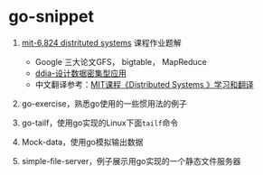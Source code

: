 # go-snippet

1. [mit-6,824 distrituted systems](https://pdos.csail.mit.edu/6.824/schedule.html) 课程作业题解

   * Google 三大论文GFS， bigtable， MapReduce
   * [ddia-设计数据密集型应用](https://book.douban.com/subject/30329536/) 
   * 中文翻译参考：[MIT课程《Distributed Systems 》学习和翻译](https://github.com/feixiao/Distributed-Systems)

2. go-exercise，熟悉go使用的一些惯用法的例子

3. go-tailf，使用go实现的Linux下面`tailf`命令

4. Mock-data，使用go模拟输出数据 

5. simple-file-server，例子展示用go实现的一个静态文件服务器

   